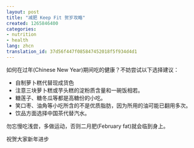 ```yaml
---
layout: post
title: "减肥 Keep Fit 贺岁攻略"
created: 1265846400
categories:
- nutrition
- health
lang: zhcn
translation_id: 37d56f447f085847452018f5f934d4d1
---
```

<!--break-->
<p>如何在过年(Chinese New Year)期间吃的健康？不妨尝试以下选择建议：</p>

<ul>
<li>自制萝卜糕代替现成货色</li>
<li>注意三块萝卜糕或芋头糕的淀粉质含量和一碗饭相若。 </li>
<li>糖莲子、糖冬瓜等都是高糖份的小吃。 </li>
<li>笑口枣、油角等小吃所含的不是优质脂肪，因为所用的油可能已翻用多次。 </li>
<li>饮品方面选择中国茶代替汽水。 </li>
</ul>

<p>勿忘慢吃浅尝，多做运动，否则二月肥(February fat)就会临到身上。 </p>

<p>祝贺大家新年进步</p>
